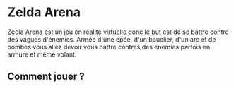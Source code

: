 # Zelda Arena
Zedla Arena est un jeu en réalité virtuelle donc le but est de se battre contre des vagues d'énemies. Armée d'une epée, d'un bouclier, d'un arc et de bombes vous allez devoir vous battre contres des enemies parfois en armure et même volant.

## Comment jouer ? 

